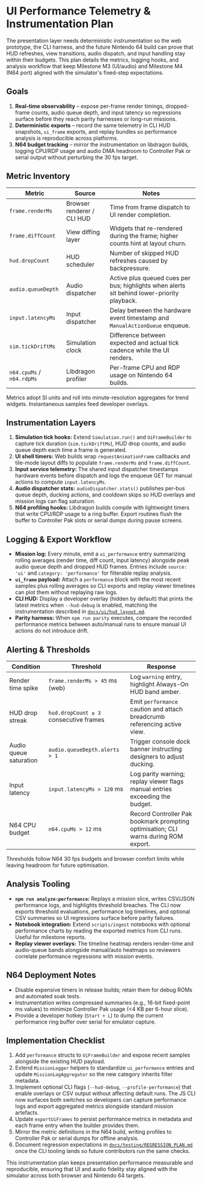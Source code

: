 # UI Performance Telemetry & Instrumentation Plan

The presentation layer needs deterministic instrumentation so the web prototype,
the CLI harness, and the future Nintendo 64 build can prove that HUD refreshes,
view transitions, audio dispatch, and input handling stay within their budgets.
This plan details the metrics, logging hooks, and analysis workflow that keep
Milestone M3 (UI/audio) and Milestone M4 (N64 port) aligned with the simulator's
fixed-step expectations.

## Goals

1. **Real-time observability** – expose per-frame render timings, dropped-frame
   counts, audio queue depth, and input latency so regressions surface before
   they reach parity harnesses or long-run missions.
2. **Deterministic exports** – record the same telemetry in CLI HUD snapshots,
   `ui_frame` exports, and replay bundles so performance analysis is reproducible
   across platforms.
3. **N64 budget tracking** – mirror the instrumentation on libdragon builds,
   logging CPU/RDP usage and audio DMA headroom to Controller Pak or serial
   output without perturbing the 30 fps target.

## Metric Inventory

| Metric | Source | Notes |
| --- | --- | --- |
| `frame.renderMs` | Browser renderer / CLI HUD | Time from frame dispatch to UI render completion.
| `frame.diffCount` | View diffing layer | Widgets that re-rendered during the frame; higher counts hint at layout churn.
| `hud.dropCount` | HUD scheduler | Number of skipped HUD refreshes caused by backpressure.
| `audio.queueDepth` | Audio dispatcher | Active plus queued cues per bus; highlights when alerts sit behind lower-priority playback.
| `input.latencyMs` | Input dispatcher | Delay between the hardware event timestamp and `ManualActionQueue` enqueue.
| `sim.tickDriftMs` | Simulation clock | Difference between expected and actual tick cadence while the UI renders.
| `n64.cpuMs` / `n64.rdpMs` | Libdragon profiler | Per-frame CPU and RDP usage on Nintendo 64 builds.

Metrics adopt SI units and roll into minute-resolution aggregates for trend
widgets. Instantaneous samples feed developer overlays.

## Instrumentation Layers

1. **Simulation tick hooks:** Extend `Simulation.run()` and
   `UiFrameBuilder` to capture tick duration (`sim.tickDriftMs`), HUD drop counts,
   and audio queue depth each time a frame is generated.
2. **UI shell timers:** Web builds wrap `requestAnimationFrame` callbacks and
   tile-mode layout diffs to populate `frame.renderMs` and `frame.diffCount`.
3. **Input service telemetry:** The shared input dispatcher timestamps hardware
   events before dispatch and logs the enqueue GET for manual actions to compute
   `input.latencyMs`.
4. **Audio dispatcher stats:** `audioDispatcher.stats()` publishes per-bus
   queue depth, ducking actions, and cooldown skips so HUD overlays and mission
   logs can flag saturation.
5. **N64 profiling hooks:** Libdragon builds compile with lightweight timers that
   write CPU/RDP usage to a ring buffer. Export routines flush the buffer to
   Controller Pak slots or serial dumps during pause screens.

## Logging & Export Workflow

- **Mission log:** Every minute, emit a `ui_performance` entry summarizing
  rolling averages (render time, diff count, input latency) alongside peak audio
  queue depth and dropped HUD frames. Entries include `source: 'ui'` and
  `category: 'performance'` for filterable replay analysis.
- **`ui_frame` payload:** Attach a `performance` block with the most recent
  samples plus rolling averages so CLI exports and replay viewer timelines can
  plot them without replaying raw logs.
- **CLI HUD:** Display a developer overlay (hidden by default) that prints the
  latest metrics when `--hud-debug` is enabled, matching the instrumentation
  described in [`docs/ui/hud_layout.md`](hud_layout.md).
- **Parity harness:** When `npm run parity` executes, compare the recorded
  performance metrics between auto/manual runs to ensure manual UI actions do not
  introduce drift.

## Alerting & Thresholds

| Condition | Threshold | Response |
| --- | --- | --- |
| Render time spike | `frame.renderMs > 45` ms (web) | Log `warning` entry, highlight Always-On HUD band amber.
| HUD drop streak | `hud.dropCount ≥ 3` consecutive frames | Emit `performance` caution and attach breadcrumb referencing active view.
| Audio queue saturation | `audio.queueDepth.alerts > 1` | Trigger console dock banner instructing designers to adjust ducking.
| Input latency | `input.latencyMs > 120` ms | Log parity warning; replay viewer flags manual entries exceeding the budget.
| N64 CPU budget | `n64.cpuMs > 12` ms | Record Controller Pak bookmark prompting optimisation; CLI warns during ROM export.

Thresholds follow N64 30 fps budgets and browser comfort limits while leaving
headroom for future optimisation.

## Analysis Tooling

- **`npm run analyze:performance`:** Replays a mission slice,
  writes CSV/JSON performance logs, and highlights threshold breaches. The CLI
  now exports threshold evaluations, performance log timelines, and optional CSV
  summaries so UI regressions surface before parity failures.
- **Notebook integration:** Extend `scripts/ingest` notebooks with optional
  performance charts by reading the exported metrics from CLI runs. Useful for
  milestone reports.
- **Replay viewer overlays:** The timeline heatmap renders render-time and
  audio-queue bands alongside manual/auto heatmaps so reviewers correlate
  performance regressions with mission events.

## N64 Deployment Notes

- Disable expensive timers in release builds; retain them for debug ROMs and
  automated soak tests.
- Instrumentation writes compressed summaries (e.g., 16-bit fixed-point ms values)
  to minimize Controller Pak usage (<4 KB per 6-hour slice).
- Provide a developer hotkey (`Start + L`) to dump the current performance ring
  buffer over serial for emulator capture.

## Implementation Checklist

1. Add `performance` structs to `UiFrameBuilder` and expose recent samples
   alongside the existing HUD payload.
2. Extend `MissionLogger` helpers to standardize `ui_performance` entries and
   update `MissionLogAggregator` so the new category inherits filter metadata.
3. Implement optional CLI flags (`--hud-debug`, `--profile-performance`) that
   enable overlays or CSV output without affecting default runs. The JS CLI now
   surfaces both switches so developers can capture performance logs and export
   aggregated metrics alongside standard mission artefacts.
4. Update `exportUiFrames` to persist performance metrics in metadata and each
   frame entry when the builder provides them.
5. Mirror the metric definitions in the N64 build, writing profiles to
   Controller Pak or serial dumps for offline analysis.
6. Document regression expectations in [`docs/testing/REGRESSION_PLAN.md`](../testing/REGRESSION_PLAN.md)
   once the CLI tooling lands so future contributors run the same checks.

This instrumentation plan keeps presentation performance measurable and
reproducible, ensuring that UI and audio fidelity stay aligned with the simulator
across both browser and Nintendo 64 targets.
